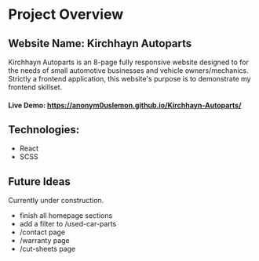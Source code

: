 # Project Overview

## Website Name: Kirchhayn Autoparts

Kirchhayn Autoparts is an 8-page fully responsive website designed to for the needs of small automotive businesses and vehicle owners/mechanics. Strictly a frontend application, this website's purpose is to demonstrate my frontend skillset. 

#### Live Demo:  https://anonym0uslemon.github.io/Kirchhayn-Autoparts/

## Technologies:

- React
- SCSS

## Future Ideas
Currently under construction. 

+ finish all homepage sections
+ add a filter to /used-car-parts
+ /contact page
+ /warranty page
+ /cut-sheets page


